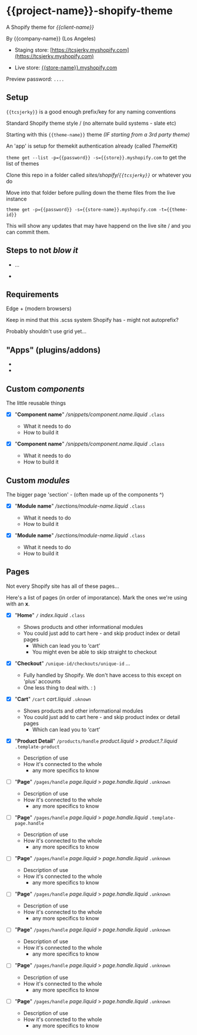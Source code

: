 
# {{project-name}}-shopify-theme

A Shopify theme for _{{client-name}}_

By {{company-name}} (Los Angeles)

* Staging store: [https://tcsjerky.myshopify.com](https://tcsjerky.myshopify.com)

* Live store: [{{store-name}}.myshopify.com]({{store-name}}.myshopify.com)

Preview password: `....`


## Setup

`{{tcsjerky}}` is a good enough prefix/key for any naming conventions

Standard Shopify theme style / (no alternate build systems - slate etc)

Starting with this `{{theme-name}}` theme _(IF starting from a 3rd party theme)_

An 'app' is setup for themekit authentication already (called _ThemeKit_)

`theme get --list -p={{password}} -s={{store}}.myshopify.com` to get the list of themes

Clone this repo in a folder called _sites/shopify/`{{tcsjerky}}`_ or whatever you do

Move into that folder before pulling down the theme files from the live instance

`theme get -p={{password}} -s={{store-name}}.myshopify.com -t={{theme-id}}`

This will show any updates that may have happend on the live site / and you can commit them.


## Steps to not *blow it*

* ...

* 


## Requirements

Edge + (modern browsers)

Keep in mind that this .scss system Shopify has - might not autoprefix?

Probably shouldn't use grid yet...



## "Apps" (plugins/addons)

*

*



## Custom *components*

The little reusable things

* [x] "**Component name**" */snippets/component.name.liquid* `.class`
  
  - What it needs to do
  - How to build it



* [x] "**Component name**" */snippets/component.name.liquid* `.class`
  
  - What it needs to do
  - How to build it



## Custom *modules*

The bigger page 'section' - (often made up of the components ^)


* [x] "**Module name**" */sections/module-name.liquid* `.class`
  
  - What it needs to do
  - How to build it



* [x] "**Module name**" */sections/module-name.liquid* `.class`
  
  - What it needs to do
  - How to build it



## Pages

Not every Shopify site has all of these pages... 

Here's a list of pages (in order of imporatance). Mark the ones we're using with an **x**.


* [x] "**Home**" `/` *index.liquid* `.class`
  
  - Shows products and other informational modules
  - You could just add to cart here - and skip product index or detail pages
    - Which can lead you to ‘cart’
    - You might even be able to skip straight to checkout



* [x] "**Checkout**" `/unique-id/checkouts/unique-id` *...*
  
  - Fully handled by Shopify. We don't have access to this except on 'plus' accounts
  - One less thing to deal with. : )



* [x] "**Cart**" `/cart` *cart.liquid* `.uknown`

  - Shows products and other informational modules
  - You could just add to cart here - and skip product index or detail pages
    - Which can lead you to ‘cart’



* [x] "**Product Detail**" `/products/handle` *product.liquid* > *product.?.liquid* `.template-product`

  - Description of use
  - How it's connected to the whole
    - any more specifics to know



* [ ] "**Page**" `/pages/handle` *page.liquid* > *page.handle.liquid* `.unknown`

  - Description of use
  - How it's connected to the whole
    - any more specifics to know



* [ ] "**Page**" `/pages/handle` *page.liquid* > *page.handle.liquid* `.template-page.handle`

  - Description of use
  - How it's connected to the whole
    - any more specifics to know



* [ ] "**Page**" `/pages/handle` *page.liquid* > *page.handle.liquid* `.unknown`

  - Description of use
  - How it's connected to the whole
    - any more specifics to know



* [ ] "**Page**" `/pages/handle` *page.liquid* > *page.handle.liquid* `.unknown`

  - Description of use
  - How it's connected to the whole
    - any more specifics to know



* [ ] "**Page**" `/pages/handle` *page.liquid* > *page.handle.liquid* `.unknown`

  - Description of use
  - How it's connected to the whole
    - any more specifics to know



* [ ] "**Page**" `/pages/handle` *page.liquid* > *page.handle.liquid* `.unknown`

  - Description of use
  - How it's connected to the whole
    - any more specifics to know



* [ ] "**Page**" `/pages/handle` *page.liquid* > *page.handle.liquid* `.unknown`

  - Description of use
  - How it's connected to the whole
    - any more specifics to know
